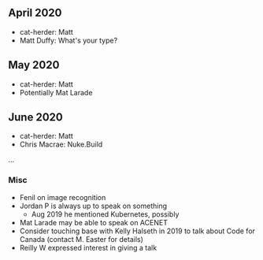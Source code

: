 ## April 2020

* cat-herder: Matt
* Matt Duffy: What's your type?

## May 2020

* cat-herder: Matt
* Potentially Mat Larade

## June 2020

* cat-herder: Matt
* Chris Macrae: Nuke.Build

...


### Misc

* Fenil on image recognition
* Jordan P is always up to speak on something
    * Aug 2019 he mentioned Kubernetes, possibly  
* Mat Larade may be able to speak on ACENET
* Consider touching base with Kelly Halseth in 2019 to talk about Code for Canada (contact M. Easter for details)
* Reilly W expressed interest in giving a talk
